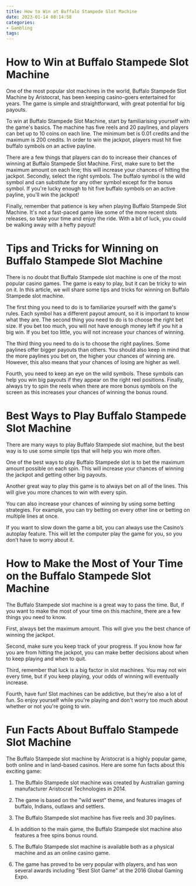 ```yaml
---
title: How to Win at Buffalo Stampede Slot Machine
date: 2023-01-14 08:14:58
categories:
- Gambling
tags:
---
```



#  How to Win at Buffalo Stampede Slot Machine

One of the most popular slot machines in the world, Buffalo Stampede Slot Machine by Aristocrat, has been keeping casino-goers entertained for years. The game is simple and straightforward, with great potential for big payouts.

To win at Buffalo Stampede Slot Machine, start by familiarising yourself with the game's basics. The machine has five reels and 20 paylines, and players can bet up to 10 coins on each line. The minimum bet is 0.01 credits and the maximum is 200 credits. In order to win the jackpot, players must hit five buffalo symbols on an active payline.

There are a few things that players can do to increase their chances of winning at Buffalo Stampede Slot Machine. First, make sure to bet the maximum amount on each line; this will increase your chances of hitting the jackpot. Secondly, select the right symbols. The buffalo symbol is the wild symbol and can substitute for any other symbol except for the bonus symbol. If you're lucky enough to hit five buffalo symbols on an active payline, you'll win the jackpot!

Finally, remember that patience is key when playing Buffalo Stampede Slot Machine. It's not a fast-paced game like some of the more recent slots releases, so take your time and enjoy the ride. With a bit of luck, you could be walking away with a hefty payout!

#  Tips and Tricks for Winning on Buffalo Stampede Slot Machine

There is no doubt that Buffalo Stampede slot machine is one of the most popular casino games. The game is easy to play, but it can be tricky to win on it. In this article, we will share some tips and tricks for winning on Buffalo Stampede slot machine.

The first thing you need to do is to familiarize yourself with the game's rules. Each symbol has a different payout amount, so it is important to know what they are. The second thing you need to do is to choose the right bet size. If you bet too much, you will not have enough money left if you hit a big win. If you bet too little, you will not increase your chances of winning.

The third thing you need to do is to choose the right paylines. Some paylines offer bigger payouts than others. You should also keep in mind that the more paylines you bet on, the higher your chances of winning are. However, this also means that your chances of losing are higher as well.

Fourth, you need to keep an eye on the wild symbols. These symbols can help you win big payouts if they appear on the right reel positions. Finally, always try to spin the reels when there are more bonus symbols on the screen as this increases your chances of winning the bonus round.

#  Best Ways to Play Buffalo Stampede Slot Machine

There are many ways to play Buffalo Stampede slot machine, but the best way is to use some simple tips that will help you win more often.

One of the best ways to play Buffalo Stampede slot is to bet the maximum amount possible on each spin. This will increase your chances of winning the jackpot and getting other big payouts.

Another great way to play this game is to always bet on all of the lines. This will give you more chances to win with every spin.

You can also increase your chances of winning by using some betting strategies. For example, you can try betting on every other line or betting on multiple lines at once.

If you want to slow down the game a bit, you can always use the Casino’s autoplay feature. This will let the computer play the game for you, so you don’t have to worry about it.

#  How to Make the Most of Your Time on the Buffalo Stampede Slot Machine 

The Buffalo Stampede slot machine is a great way to pass the time. But, if you want to make the most of your time on this machine, there are a few things you need to know.

First, always bet the maximum amount. This will give you the best chance of winning the jackpot.

Second, make sure you keep track of your progress. If you know how far you are from hitting the jackpot, you can make better decisions about when to keep playing and when to quit.

Third, remember that luck is a big factor in slot machines. You may not win every time, but if you keep playing, your odds of winning will eventually increase.

Fourth, have fun! Slot machines can be addictive, but they're also a lot of fun. So enjoy yourself while you're playing and don't worry too much about whether or not you're going to win.

#  Fun Facts About Buffalo Stampede Slot Machine

The Buffalo Stampede slot machine by Aristocrat is a highly popular game, both online and in land-based casinos. Here are some fun facts about this exciting game:

1) The Buffalo Stampede slot machine was created by Australian gaming manufacturer Aristocrat Technologies in 2014.

2) The game is based on the "wild west" theme, and features images of buffalo, Indians, outlaws and settlers.

3) The Buffalo Stampede slot machine has five reels and 30 paylines.

4) In addition to the main game, the Buffalo Stampede slot machine also features a free spins bonus round.

5) The Buffalo Stampede slot machine is available both as a physical machine and as an online casino game.

6) The game has proved to be very popular with players, and has won several awards including "Best Slot Game" at the 2016 Global Gaming Expo.